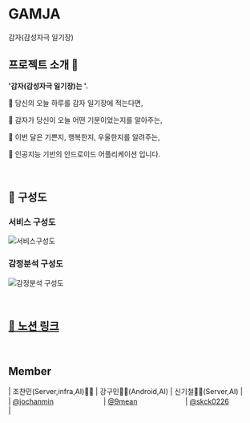 # GAMJA
감자(감성자극 일기장)
## 프로젝트 소개 🥔
**'감자(감성자극 일기장)는 '.**

🎈 당신의 오늘 하루를 감자 일기장에 적는다면,

🎈 감자가 당신이 오늘 어떤 기분이었는지를 알아주는,

🎈 이번 달은 기쁜지, 행복한지, 우울한지를 알려주는,

🎈 인공지능 기반의 안드로이드 어플리케이션 입니다.


<br/>

## 🧬 구성도

### 서비스 구성도
![서비스구성도](https://user-images.githubusercontent.com/54613588/125730748-fbad5c66-c0b5-4a74-b917-057cc190c908.jpg)

### 감정분석 구성도
![감정분석 구성도](https://user-images.githubusercontent.com/54613588/125745773-61e13c49-ebc0-4410-b308-e81099209a66.jpg)


<br />

## [🎈 노션 링크](https://www.notion.so/2318a85a051e45f7a6eb1015c02c68a7)

<br />


## Member

| 조찬민(Server,infra,AI)🧑‍💻                | 강구민🧑‍💻(Android,AI)                      | 신기철🧑‍💻(Server,AI)                    |</br>
| [@jochanmin](https://github.com/jochanmin)               　　   　　   　　 | [@9mean](https://github.com/9mean)          　　        　　      　　| [@skck0226](https://github.com/skck0226)            　 　   　　　 |
